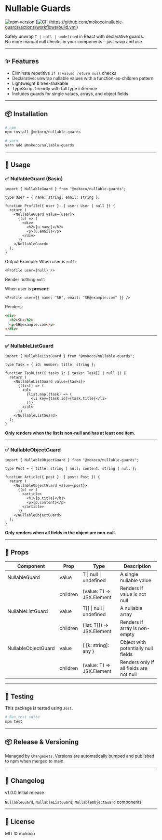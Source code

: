 # Nullable Guards

[![npm version](https://badge.fury.io/js/@mokoco%2Fnullable-guards.svg)](https://www.npmjs.com/package/@mokoco/nullable-guards)
[![CI](https://github.com/mokoco/nullable-guards/actions/workflows/build.yml/badge.svg)]
(https://github.com/mokoco/nullable-guards/actions/workflows/build.yml)

Safely unwrap `T | null | undefined` in React with declarative guards.  
No more manual null checks in your components – just wrap and use.

---

## ✨ Features

- Eliminate repetitive `if (!value) return null` checks
- Declarative: unwrap nullable values with a function-as-children pattern
- Lightweight & tree-shakable
- TypeScript friendly with full type inference
- Includes guards for single values, arrays, and object fields

---

## 📦 Installation

```bash
# npm
npm install @mokoco/nullable-guards

# yarn
yarn add @mokoco/nullable-guards
```

---

## 🚀 Usage

### ✅ NullableGuard (Basic)

```tsx
import { NullableGuard } from "@mokoco/nullable-guards";

type User = { name: string; email: string };

function Profile({ user }: { user: User | null }) {
  return (
    <NullableGuard value={user}>
      {(u) => (
        <div>
          <h2>{u.name}</h2>
          <p>{u.email}</p>
        </div>
      )}
    </NullableGuard>
  );
}
```

Output Example:
When user is `null`:

```tsx
<Profile user={null} />
```

Render nothing `null`

When user is **present**:

```tsx
<Profile user={{ name: "SH", email: "SH@example.com" }} />
```

Renders:

```html
<div>
  <h2>SH</h2>
  <p>SH@example.com</p>
</div>
```

---

### ✅ NullableListGuard

```tsx
import { NullableListGuard } from "@mokoco/nullable-guards";

type Task = { id: number; title: string };

function TaskList({ tasks }: { tasks: Task[] | null }) {
  return (
    <NullableListGuard value={tasks}>
      {(list) => (
        <ul>
          {list.map((task) => (
            <li key={task.id}>{task.title}</li>
          ))}
        </ul>
      )}
    </NullableListGuard>
  );
}
```

**Only renders when the list is non-null and has at least one item.**

---

### ✅ NullableObjectGuard

```tsx
import { NullableObjectGuard } from "@mokoco/nullable-guards";

type Post = { title: string | null; content: string | null };

function Article({ post }: { post: Post }) {
  return (
    <NullableObjectGuard value={post}>
      {(p) => (
        <article>
          <h1>{p.title}</h1>
          <p>{p.content}</p>
        </article>
      )}
    </NullableObjectGuard>
  );
}
```

**Only renders when all fields in the object are non-null.**

---

## 🌿 Props

| Component           | Prop     | Type                       | Description                             |
| ------------------- | -------- | -------------------------- | --------------------------------------- |
| NullableGuard       | value    | T \| null \| undefined     | A single nullable value                 |
|                     | children | (value: T) => JSX.Element  | Renders if value is not null            |
| NullableListGuard   | value    | T[] \| null \| undefined   | A nullable array                        |
|                     | children | (list: T[]) => JSX.Element | Renders if array is non-empty           |
| NullableObjectGuard | value    | { [k: string]: any }       | Object with potentially null fields     |
|                     | children | (value: T) => JSX.Element  | Renders only if all fields are not null |

---

## 🧪 Testing

This package is tested using `Jest`.

```bash
# Run test suite
npm test
```

---

## 📦 Release & Versioning

Managed by `Changesets`.
Versions are automatically bumped and published to npm when merged to main.

---

## 📜 Changelog

v1.0.0
Initial release

`NullableGuard`, `NullableListGuard`, `NullableObjectGuard` components

---

## 📄 License

MIT © mokoco
